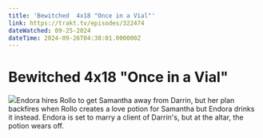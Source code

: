 ```yaml
---
title: 'Bewitched  4x18 "Once in a Vial"' 
link: https://trakt.tv/episodes/322474
dateWatched: 09-25-2024
dateTime: 2024-09-26T04:38:01.000000Z
---
```

# Bewitched  4x18 "Once in a Vial"

![](https://walter-r2.trakt.tv/images/episodes/000/322/474/screenshots/thumb/6ba7659cbf.jpg)Endora hires Rollo to get Samantha away from Darrin, but her plan backfires when Rollo creates a love potion for Samantha but Endora drinks it instead. Endora is set to marry a client of Darrin's, but at the altar, the potion wears off.